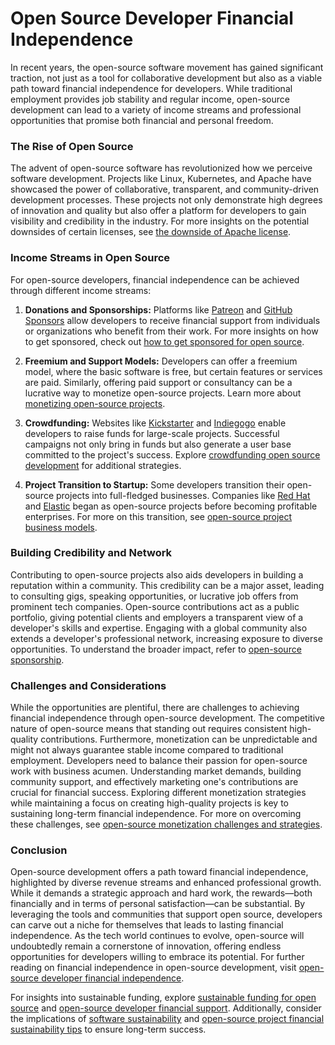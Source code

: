 # Open Source Developer Financial Independence

In recent years, the open-source software movement has gained significant traction, not just as a tool for collaborative development but also as a viable path toward financial independence for developers. While traditional employment provides job stability and regular income, open-source development can lead to a variety of income streams and professional opportunities that promise both financial and personal freedom.

### The Rise of Open Source

The advent of open-source software has revolutionized how we perceive software development. Projects like Linux, Kubernetes, and Apache have showcased the power of collaborative, transparent, and community-driven development processes. These projects not only demonstrate high degrees of innovation and quality but also offer a platform for developers to gain visibility and credibility in the industry. For more insights on the potential downsides of certain licenses, see [the downside of Apache license](https://www.license-token.com/wiki/the-downside-of-apache-license-and-why-i-never-would-use-it).

### Income Streams in Open Source

For open-source developers, financial independence can be achieved through different income streams:

1. **Donations and Sponsorships:**
   Platforms like [Patreon](https://www.patreon.com/) and [GitHub Sponsors](https://github.com/sponsors) allow developers to receive financial support from individuals or organizations who benefit from their work. For more insights on how to get sponsored, check out [how to get sponsored for open source](https://www.license-token.com/wiki/how-to-get-sponsored-for-open-source).

2. **Freemium and Support Models:**
   Developers can offer a freemium model, where the basic software is free, but certain features or services are paid. Similarly, offering paid support or consultancy can be a lucrative way to monetize open-source projects. Learn more about [monetizing open-source projects](https://www.license-token.com/wiki/monetizing-open-source-projects-guide).

3. **Crowdfunding:**
   Websites like [Kickstarter](https://www.kickstarter.com/) and [Indiegogo](https://www.indiegogo.com/) enable developers to raise funds for large-scale projects. Successful campaigns not only bring in funds but also generate a user base committed to the project's success. Explore [crowdfunding open source development](https://www.license-token.com/wiki/crowdfunding-open-source-development) for additional strategies.

4. **Project Transition to Startup:**
   Some developers transition their open-source projects into full-fledged businesses. Companies like [Red Hat](https://www.redhat.com/) and [Elastic](https://www.elastic.co/) began as open-source projects before becoming profitable enterprises. For more on this transition, see [open-source project business models](https://www.license-token.com/wiki/open-source-project-business-models).

### Building Credibility and Network

Contributing to open-source projects also aids developers in building a reputation within a community. This credibility can be a major asset, leading to consulting gigs, speaking opportunities, or lucrative job offers from prominent tech companies. Open-source contributions act as a public portfolio, giving potential clients and employers a transparent view of a developer's skills and expertise. Engaging with a global community also extends a developer's professional network, increasing exposure to diverse opportunities. To understand the broader impact, refer to [open-source sponsorship](https://www.license-token.com/wiki/open-source-sponsorship).

### Challenges and Considerations

While the opportunities are plentiful, there are challenges to achieving financial independence through open-source development. The competitive nature of open-source means that standing out requires consistent high-quality contributions. Furthermore, monetization can be unpredictable and might not always guarantee stable income compared to traditional employment. Developers need to balance their passion for open-source work with business acumen. Understanding market demands, building community support, and effectively marketing one's contributions are crucial for financial success. Exploring different monetization strategies while maintaining a focus on creating high-quality projects is key to sustaining long-term financial independence. For more on overcoming these challenges, see [open-source monetization challenges and strategies](https://www.license-token.com/wiki/open-source-monetization-challenges-and-strategies).

### Conclusion

Open-source development offers a path toward financial independence, highlighted by diverse revenue streams and enhanced professional growth. While it demands a strategic approach and hard work, the rewards—both financially and in terms of personal satisfaction—can be substantial. By leveraging the tools and communities that support open source, developers can carve out a niche for themselves that leads to lasting financial independence. As the tech world continues to evolve, open-source will undoubtedly remain a cornerstone of innovation, offering endless opportunities for developers willing to embrace its potential. For further reading on financial independence in open-source development, visit [open-source developer financial independence](https://www.license-token.com/wiki/open-source-developer-financial-independence).

For insights into sustainable funding, explore [sustainable funding for open source](https://www.license-token.com/wiki/sustainable-funding-for-open-source) and [open-source developer financial support](https://www.license-token.com/wiki/open-source-developer-financial-support). Additionally, consider the implications of [software sustainability](https://www.license-token.com/wiki/software-sustainability) and [open-source project financial sustainability tips](https://www.license-token.com/wiki/open-source-project-financial-sustainability-tips) to ensure long-term success.